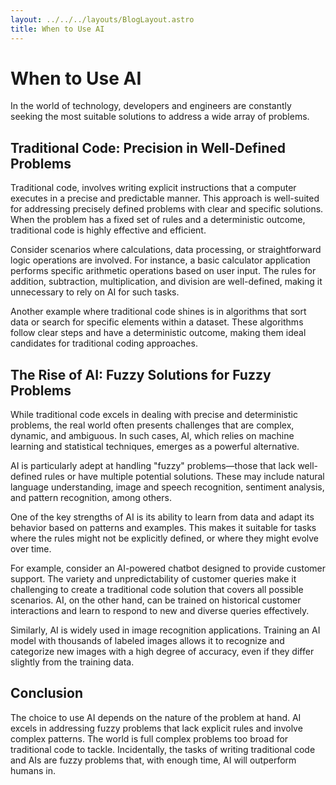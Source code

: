 ```yaml
---
layout: ../../../layouts/BlogLayout.astro
title: When to Use AI
---
```


# When to Use AI

[//]: # (Matthew Burkard / 6:01 PM EST • July 15, 2023)

In the world of technology, developers and engineers are constantly seeking the most
suitable solutions to address a wide array of problems.

## Traditional Code: Precision in Well-Defined Problems

Traditional code, involves writing explicit instructions that a computer executes in a
precise and predictable manner. This approach is well-suited for addressing precisely
defined problems with clear and specific solutions. When the problem has a fixed set of
rules and a deterministic outcome, traditional code is highly effective and efficient.

Consider scenarios where calculations, data processing, or straightforward logic
operations are involved. For instance, a basic calculator application performs specific
arithmetic operations based on user input. The rules for addition, subtraction,
multiplication, and division are well-defined, making it unnecessary to rely on AI for
such tasks.

Another example where traditional code shines is in algorithms that sort data or search
for specific elements within a dataset. These algorithms follow clear steps and have a
deterministic outcome, making them ideal candidates for traditional coding approaches.

## The Rise of AI: Fuzzy Solutions for Fuzzy Problems

While traditional code excels in dealing with precise and deterministic problems, the
real world often presents challenges that are complex, dynamic, and ambiguous. In such
cases, AI, which relies on machine learning and statistical techniques, emerges as a
powerful alternative.

AI is particularly adept at handling "fuzzy" problems—those that lack well-defined rules
or have multiple potential solutions. These may include natural language understanding,
image and speech recognition, sentiment analysis, and pattern recognition, among others.

One of the key strengths of AI is its ability to learn from data and adapt its behavior
based on patterns and examples. This makes it suitable for tasks where the rules might
not be explicitly defined, or where they might evolve over time.

For example, consider an AI-powered chatbot designed to provide customer support. The
variety and unpredictability of customer queries make it challenging to create a
traditional code solution that covers all possible scenarios. AI, on the other hand, can
be trained on historical customer interactions and learn to respond to new and diverse
queries effectively.

Similarly, AI is widely used in image recognition applications. Training an AI model
with thousands of labeled images allows it to recognize and categorize new images with a
high degree of accuracy, even if they differ slightly from the training data.

## Conclusion

The choice to use AI depends on the nature of the problem at hand. AI excels in
addressing fuzzy problems that lack explicit rules and involve complex patterns. The
world is full complex problems too broad for traditional code to tackle. Incidentally,
the tasks of writing traditional code and AIs are fuzzy problems that, with enough time,
AI will outperform humans in.

